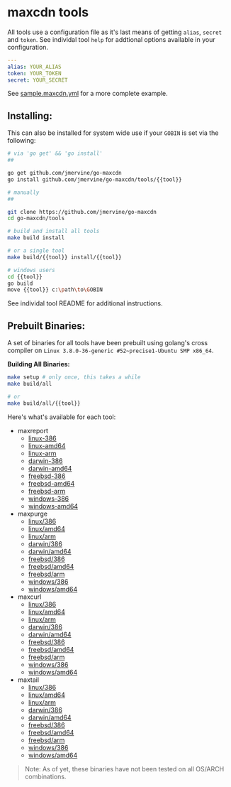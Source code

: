 maxcdn tools
============

All tools use a configuration file as it's last means of getting `alias`, `secret` and
`token`. See individal tool `help` for addtional options available in your configuration.

```yaml
---
alias: YOUR_ALIAS
token: YOUR_TOKEN
secret: YOUR_SECRET
```

See [sample.maxcdn.yml](sample.maxcdn.yml) for a more complete example.


Installing:
-----------

This can also be installed for system wide use if your `GOBIN` is set via the following:

```bash
# via 'go get' && 'go install'
##

go get github.com/jmervine/go-maxcdn
go install github.com/jmervine/go-maxcdn/tools/{{tool}}

# manually
##

git clone https://github.com/jmervine/go-maxcdn
cd go-maxcdn/tools

# build and install all tools
make build install

# or a single tool
make build/{{tool}} install/{{tool}}

# windows users
cd {{tool}}
go build
move {{tool}} c:\path\to\GOBIN
```

See individal tool README for additional instructions.

Prebuilt Binaries:
------------------

A set of binaries for all tools have been prebuilt using golang's cross compiler on `Linux 3.8.0-36-generic #52~precise1-Ubuntu SMP x86_64`.

**Building All Binaries:**

```bash
make setup # only once, this takes a while
make build/all

# or
make build/all/{{tool}}
```

Here's what's available for each tool:

- maxreport
    - [linux-386](https://github.com/jmervine/go-maxcdn/raw/master/tools/maxreport/builds/linux/386/maxpurge)
    - [linux-amd64](https://github.com/jmervine/go-maxcdn/raw/master/tools/maxreport/builds/linux/amd64/maxpurge)
    - [linux-arm](https://github.com/jmervine/go-maxcdn/raw/master/tools/maxreport/builds/linux/arm/maxpurge)
    - [darwin-386](https://github.com/jmervine/go-maxcdn/raw/master/tools/maxreport/builds/darwin/386/maxpurge)
    - [darwin-amd64](https://github.com/jmervine/go-maxcdn/raw/master/tools/maxreport/builds/darwin/amd64/maxpurge)
    - [freebsd-386](https://github.com/jmervine/go-maxcdn/raw/master/tools/maxreport/builds/freebsd/386/maxpurge)
    - [freebsd-amd64](https://github.com/jmervine/go-maxcdn/raw/master/tools/maxreport/builds/freebsd/amd64/maxpurge)
    - [freebsd-arm](https://github.com/jmervine/go-maxcdn/raw/master/tools/maxreport/builds/freebsd/arm/maxpurge)
    - [windows-386](https://github.com/jmervine/go-maxcdn/raw/master/tools/maxreport/builds/windows/386/maxpurge.exe)
    - [windows-amd64](https://github.com/jmervine/go-maxcdn/raw/master/tools/maxreport/builds/windows/amd64/maxpurge.exe)
- maxpurge
    - [linux/386](https://github.com/jmervine/go-maxcdn/raw/master/tools/maxpurge/builds/linux/386/maxpurge)
    - [linux/amd64](https://github.com/jmervine/go-maxcdn/raw/master/tools/maxpurge/builds/linux/amd64/maxpurge)
    - [linux/arm](https://github.com/jmervine/go-maxcdn/raw/master/tools/maxpurge/builds/linux/arm/maxpurge)
    - [darwin/386](https://github.com/jmervine/go-maxcdn/raw/master/tools/maxpurge/builds/darwin/386/maxpurge)
    - [darwin/amd64](https://github.com/jmervine/go-maxcdn/raw/master/tools/maxpurge/builds/darwin/amd64/maxpurge)
    - [freebsd/386](https://github.com/jmervine/go-maxcdn/raw/master/tools/maxpurge/builds/freebsd/386/maxpurge)
    - [freebsd/amd64](https://github.com/jmervine/go-maxcdn/raw/master/tools/maxpurge/builds/freebsd/amd64/maxpurge)
    - [freebsd/arm](https://github.com/jmervine/go-maxcdn/raw/master/tools/maxpurge/builds/freebsd/arm/maxpurge)
    - [windows/386](https://github.com/jmervine/go-maxcdn/raw/master/tools/maxpurge/builds/windows/386/maxpurge.exe)
    - [windows/amd64](https://github.com/jmervine/go-maxcdn/raw/master/tools/maxpurge/builds/windows/amd64/maxpurge.exe)
- maxcurl
    - [linux/386](https://github.com/jmervine/go-maxcdn/raw/master/tools/maxcurl/builds/linux/386/maxcurl)
    - [linux/amd64](https://github.com/jmervine/go-maxcdn/raw/master/tools/maxcurl/builds/linux/amd64/maxcurl)
    - [linux/arm](https://github.com/jmervine/go-maxcdn/raw/master/tools/maxcurl/builds/linux/arm/maxcurl)
    - [darwin/386](https://github.com/jmervine/go-maxcdn/raw/master/tools/maxcurl/builds/darwin/386/maxcurl)
    - [darwin/amd64](https://github.com/jmervine/go-maxcdn/raw/master/tools/maxcurl/builds/darwin/amd64/maxcurl)
    - [freebsd/386](https://github.com/jmervine/go-maxcdn/raw/master/tools/maxcurl/builds/freebsd/386/maxcurl)
    - [freebsd/amd64](https://github.com/jmervine/go-maxcdn/raw/master/tools/maxcurl/builds/freebsd/amd64/maxcurl)
    - [freebsd/arm](https://github.com/jmervine/go-maxcdn/raw/master/tools/maxcurl/builds/freebsd/arm/maxcurl)
    - [windows/386](https://github.com/jmervine/go-maxcdn/raw/master/tools/maxcurl/builds/windows/386/maxcurl.exe)
    - [windows/amd64](https://github.com/jmervine/go-maxcdn/raw/master/tools/maxcurl/builds/windows/amd64/maxcurl.exe)
- maxtail
    - [linux/386](https://github.com/jmervine/go-maxcdn/raw/master/tools/maxtail/builds/linux/386/maxtail)
    - [linux/amd64](https://github.com/jmervine/go-maxcdn/raw/master/tools/maxtail/builds/linux/amd64/maxtail)
    - [linux/arm](https://github.com/jmervine/go-maxcdn/raw/master/tools/maxtail/builds/linux/arm/maxtail)
    - [darwin/386](https://github.com/jmervine/go-maxcdn/raw/master/tools/maxtail/builds/darwin/386/maxtail)
    - [darwin/amd64](https://github.com/jmervine/go-maxcdn/raw/master/tools/maxtail/builds/darwin/amd64/maxtail)
    - [freebsd/386](https://github.com/jmervine/go-maxcdn/raw/master/tools/maxtail/builds/freebsd/386/maxtail)
    - [freebsd/amd64](https://github.com/jmervine/go-maxcdn/raw/master/tools/maxtail/builds/freebsd/amd64/maxtail)
    - [freebsd/arm](https://github.com/jmervine/go-maxcdn/raw/master/tools/maxtail/builds/freebsd/arm/maxtail)
    - [windows/386](https://github.com/jmervine/go-maxcdn/raw/master/tools/maxtail/builds/windows/386/maxtail.exe)
    - [windows/amd64](https://github.com/jmervine/go-maxcdn/raw/master/tools/maxtail/builds/windows/amd64/maxtail.exe)

> Note: As of yet, these binaries have not been tested on all OS/ARCH combinations.

